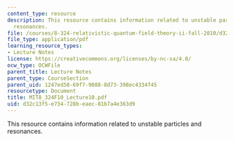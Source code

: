```yaml
---
content_type: resource
description: This resource contains information related to unstable particles and
  resonances.
file: /courses/8-324-relativistic-quantum-field-theory-ii-fall-2010/d32c13f5e734728beaec81b7a4e363d9_MIT8_324F10_Lecture10.pdf
file_type: application/pdf
learning_resource_types:
- Lecture Notes
license: https://creativecommons.org/licenses/by-nc-sa/4.0/
ocw_type: OCWFile
parent_title: Lecture Notes
parent_type: CourseSection
parent_uid: 1247ed58-69f7-9088-8d73-398ec4334f45
resourcetype: Document
title: MIT8_324F10_Lecture10.pdf
uid: d32c13f5-e734-728b-eaec-81b7a4e363d9
---
```

This resource contains information related to unstable particles and resonances.